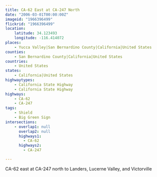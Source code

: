 ```yaml
---
title: CA-62 East at CA-247 North
date: "2006-03-01T00:00:00Z"
imageid: "1966396499"
flickrid: "1966396499"
location:
    latitude: 34.123493
    longitude: -116.414072
places:
    - Yucca Valley|San Bernardino County|California|United States
counties:
    - San Bernardino County|California|United States
countries:
    - United States
states:
    - California|United States
highwaytypes:
    - California State Highway
    - California State Highway
highways:
    - CA-62
    - CA-247
tags:
    - Shield
    - Big Green Sign
intersections:
    - overlap1: null
      overlap2: null
      highways1:
        - CA-62
      highways2:
        - CA-247

---
```

CA-62 east at CA-247 north to Landers, Lucerne Valley, and Victorville